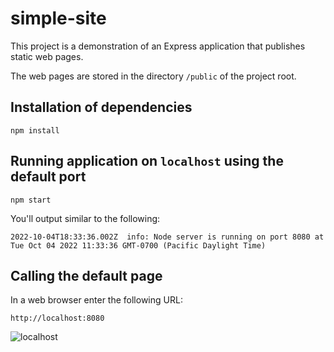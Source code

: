 # simple-site
This project is a demonstration of an Express application that publishes static web pages.

The web pages are stored in the directory `/public` of the project root.

## Installation of dependencies

`npm install`

## Running application on `localhost` using the default port

`npm start`

You'll output similar to the following:

```
2022-10-04T18:33:36.002Z  info: Node server is running on port 8080 at Tue Oct 04 2022 11:33:36 GMT-0700 (Pacific Daylight Time)
```

## Calling the default page

In a web browser enter the following URL:

`http://localhost:8080`


![localhost](https://user-images.githubusercontent.com/1110569/193900809-922f3c56-a6b6-4de3-bfac-310e70f98f94.png)
